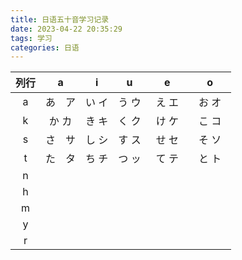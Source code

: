 ```yaml
---
title: 日语五十音学习记录
date: 2023-04-22 20:35:29
tags: 学习
categories: 日语
---
```

| 列行        | a | i | u | e | o |
| :---: | :------: | :------: | :------: | :------:  | :------: |
|a|  あ　ア |  い  イ  |   う  ウ  |  え  エ　 |  お  オ　 |
|k|  か  カ |  き  キ  |   く  ク  |  け  ケ　 |  こ  コ　 |
|s|  さ　サ |  し  シ  |   す  ス  |  せ  セ　 |  そ  ソ　 |
|t|  た　タ |  ち  チ  |   つ  ッ  |  て  テ　 |  と  ト   |
|n|
|h|
|m|
|y|
|r|

